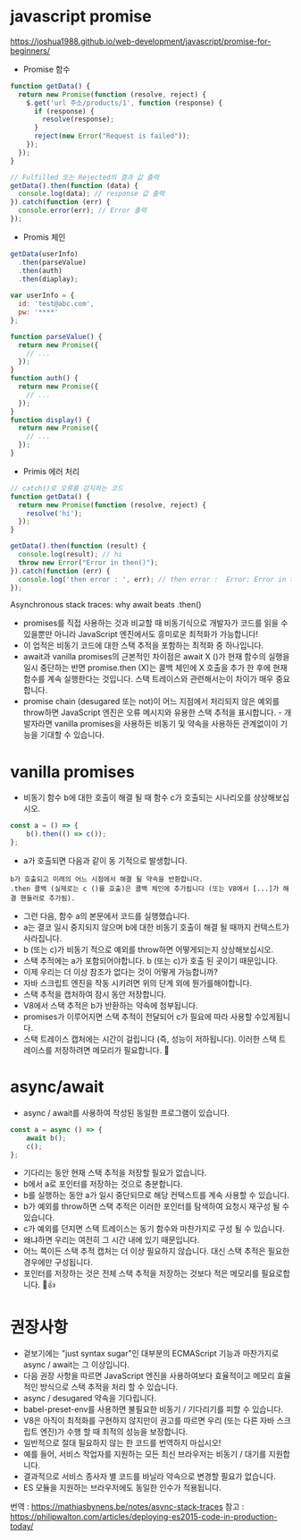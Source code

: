 # javascript promise
https://joshua1988.github.io/web-development/javascript/promise-for-beginners/

- Promise 함수
```js
function getData() {
  return new Promise(function (resolve, reject) {
    $.get('url 주소/products/1', function (response) {
      if (response) {
        resolve(response);
      }
      reject(new Error("Request is failed"));
    });
  });
}

// Fulfilled 또는 Rejected의 결과 값 출력
getData().then(function (data) {
  console.log(data); // response 값 출력
}).catch(function (err) {
  console.error(err); // Error 출력
});
```

- Promis 체인
```js
getData(userInfo)
  .then(parseValue)
  .then(auth)
  .then(diaplay);
  
var userInfo = {
  id: 'test@abc.com',
  pw: '****'
};

function parseValue() {
  return new Promise({
    // ...
  });
}
function auth() {
  return new Promise({
    // ...
  });
}
function display() {
  return new Promise({
    // ...
  });
}

```

- Primis 에러 처리
```js
// catch()로 오류를 감지하는 코드
function getData() {
  return new Promise(function (resolve, reject) {
    resolve('hi');
  });
}

getData().then(function (result) {
  console.log(result); // hi
  throw new Error("Error in then()");
}).catch(function (err) {
  console.log('then error : ', err); // then error :  Error: Error in then()
});
```


Asynchronous stack traces: why await beats .then()

- promises를 직접 사용하는 것과 비교할 때 비동기식으로 개발자가 코드를 읽을 수있을뿐만 아니라 JavaScript 엔진에서도 흥미로운 최적화가 가능합니다! 
- 이 업적은 비동기 코드에 대한 스택 추적을 포함하는 최적화 중 하나입니다.
- await과 vanilla promises의 근본적인 차이점은 await X ()가 현재 함수의 실행을 일시 중단하는 반면 promise.then (X)는 콜백 체인에 X 호출을 추가 한 후에 현재 함수를 계속 실행한다는 것입니다. 스택 트레이스와 관련해서는이 차이가 매우 중요합니다.
- promise chain (desugared 또는 not)이 어느 지점에서 처리되지 않은 예외를 throw하면 JavaScript 엔진은 오류 메시지와 유용한 스택 추적을 표시합니다. - 개발자라면 vanilla promises을 사용하든 비동기 및 약속을 사용하든 관계없이이 기능을 기대할 수 있습니다.

# vanilla promises
- 비동기 함수 b에 대한 호출이 해결 될 때 함수 c가 호출되는 시나리오를 상상해보십시오.
```javascript
const a = () => {
	b().then(() => c());
};
```
- a가 호출되면 다음과 같이 동 기적으로 발생합니다.
```
b가 호출되고 미래의 어느 시점에서 해결 될 약속을 반환합니다.
.then 콜백 (실제로는 c ()를 호출)은 콜백 체인에 추가됩니다 (또는 V8에서 [...]가 해결 핸들러로 추가됨).
```
- 그런 다음, 함수 a의 본문에서 코드를 실행했습니다. 
- a는 결코 일시 중지되지 않으며 b에 대한 비동기 호출이 해결 될 때까지 컨텍스트가 사라집니다. 
- b (또는 c)가 비동기 적으로 예외를 throw하면 어떻게되는지 상상해보십시오. 
- 스택 추적에는 a가 포함되어야합니다. b (또는 c)가 호출 된 곳이기 때문입니다. 
- 이제 우리는 더 이상 참조가 없다는 것이 어떻게 가능합니까?
- 자바 스크립트 엔진을 작동 시키려면 위의 단계 외에 뭔가를해야합니다. 
- 스택 추적을 캡처하여 잠시 동안 저장합니다. 
- V8에서 스택 추적은 b가 반환하는 약속에 첨부됩니다. 
- promises가 이루어지면 스택 추적이 전달되어 c가 필요에 따라 사용할 수있게됩니다.
- 스택 트레이스 캡처에는 시간이 걸립니다 (즉, 성능이 저하됩니다). 이러한 스택 트레이스를 저장하려면 메모리가 필요합니다. 🐌

# async/await
- async / await를 사용하여 작성된 동일한 프로그램이 있습니다.
```javascript
const a = async () => {
	await b();
	c();
};
```
- 기다리는 동안 현재 스택 추적을 저장할 필요가 없습니다. 
- b에서 a로 포인터를 저장하는 것으로 충분합니다. 
- b를 실행하는 동안 a가 일시 중단되므로 해당 컨텍스트를 계속 사용할 수 있습니다. 
- b가 예외를 throw하면 스택 추적은 이러한 포인터를 탐색하여 요청시 재구성 될 수 있습니다. 
- c가 예외를 던지면 스택 트레이스는 동기 함수와 마찬가지로 구성 될 수 있습니다. 
- 왜냐하면 우리는 여전히 그 시간 내에 있기 때문입니다. 
- 어느 쪽이든 스택 추적 캡처는 더 이상 필요하지 않습니다. 대신 스택 추적은 필요한 경우에만 구성됩니다. 
- 포인터를 저장하는 것은 전체 스택 추적을 저장하는 것보다 적은 메모리를 필요로합니다. 🚀👍

# 권장사항
- 겉보기에는 "just syntax sugar"인 대부분의 ECMAScript 기능과 마찬가지로 async / await는 그 이상입니다.
- 다음 권장 사항을 따르면 JavaScript 엔진을 사용하여보다 효율적이고 메모리 효율적인 방식으로 스택 추적을 처리 할 수 있습니다.
- async / desugared 약속을 기다립니다.
- babel-preset-env를 사용하면 불필요한 비동기 / 기다리기를 피할 수 있습니다.
- V8은 아직이 최적화를 구현하지 않지만이 권고를 따르면 우리 (또는 다른 자바 스크립트 엔진)가 수행 할 때 최적의 성능을 보장합니다.
- 일반적으로 절대 필요하지 않는 한 코드를 번역하지 마십시오! 
- 예를 들어, 서비스 작업자를 지원하는 모든 최신 브라우저는 비동기 / 대기를 지원합니다. 
- 결과적으로 서비스 종사자 별 코드를 바닐라 약속으로 변경할 필요가 없습니다. 
- ES 모듈을 지원하는 브라우저에도 동일한 인수가 적용됩니다. 

번역 : https://mathiasbynens.be/notes/async-stack-traces
참고 : https://philipwalton.com/articles/deploying-es2015-code-in-production-today/
